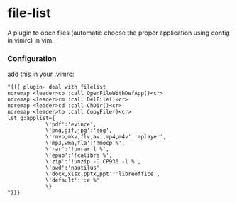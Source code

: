 file-list
=========

A plugin to open files (automatic choose the proper application using config in vimrc) in vim.

### Configuration
    
add this in your .vimrc:

    "{{{ plugin- deal with filelist
    noremap <leader>co :call OpenFileWithDefApp()<cr>
    noremap <leader>rm :call DelFile()<cr>
    noremap <leader>cd :call ChDir()<cr>
    noremap <leader>to :call CopyFile()<cr>
    let g:applist={
                \'pdf':'evince',
                \'png,gif,jpg':'eog',
                \'rmvb,mkv,flv,avi,mp4,m4v':'mplayer',
                \'mp3,wma,fla':'!mocp %',
                \'rar':'!unrar l %',
                \'epub':'!calibre %',
                \'zip':'!unzip -O CP936 -l %',
                \'pwd':'nautilus',
                \'docx,xlsx,pptx,ppt':'libreoffice',
                \'default':':e %'
                \}
    "}}}
